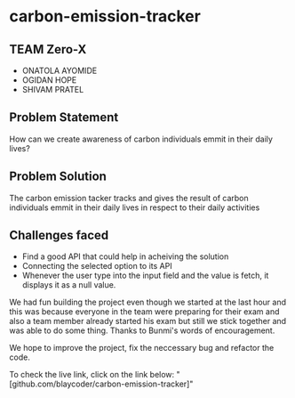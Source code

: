 # carbon-emission-tracker

## TEAM Zero-X 
* ONATOLA AYOMIDE
* OGIDAN HOPE
* SHIVAM PRATEL


## Problem Statement
How can we create awareness of carbon individuals emmit in their daily lives?

## Problem Solution
The carbon emission tacker tracks and gives the result of carbon individuals emmit in their daily lives in respect to their daily activities

## Challenges faced
* Find a good API that could help in acheiving the solution
* Connecting the selected option to its API
* Whenever the user type into the input field and the value is fetch, it displays it as a null value.

We had fun building the project even though we started at the last hour and this was because everyone in the team were preparing for their exam and also a team member already 
started his exam but still we stick together and was able to do some thing. Thanks to Bunmi's words of encouragement.

We hope to improve the project, fix the neccessary bug and refactor the code.


To check the live link, click on the link below: 
"[github.com/blaycoder/carbon-emission-tracker]"
